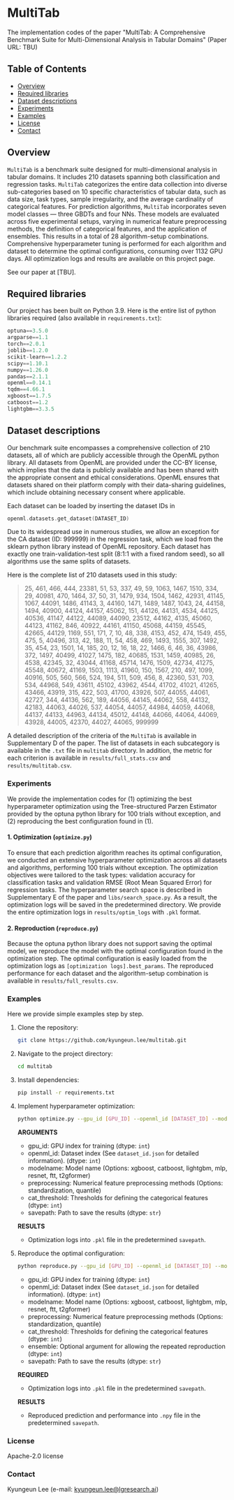 # MultiTab
The implementation codes of the paper "MultiTab: A Comprehensive Benchmark Suite for Multi-Dimensional Analysis in Tabular Domains"
(Paper URL: TBU)

## Table of Contents
- [Overview](#overview)
- [Required libraries](#required-libraries)
- [Dataset descriptions](#dataset-descriptions)
- [Experiments](#experiments)
- [Examples](#examples)
- [License](#license)
- [Contact](#contact)

## Overview
`MultiTab` is a benchmark suite designed for multi-dimensional analysis in tabular domains. It includes 210 datasets spanning both classification and regression tasks. `MultiTab` categorizes the entire data collection into diverse sub-categories based on 10 specific characteristics of tabular data, such as data size, task types, sample irregularity, and the average cardinality of categorical features. For prediction algorithms, `MultiTab` incorporates seven model classes — three GBDTs and four NNs. These models are evaluated across five experimental setups, varying in numerical feature preprocessing methods, the definition of categorical features, and the application of ensembles. This results in a total of 28 algorithm-setup combinations. Comprehensive hyperparameter tuning is performed for each algorithm and dataset to determine the optimal configurations, consuming over 1132 GPU days. All optimization logs and results are available on this project page.

See our paper at [TBU].

## Required libraries
Our project has been built on Python 3.9. Here is the entire list of python libraries required (also available in `requirements.txt`):

``` swift
optuna==3.5.0
argparse==1.1
torch==2.0.1
joblib==1.2.0
scikit-learn==1.2.2
scipy==1.10.1
numpy==1.26.0
pandas==2.1.1
openml==0.14.1
tqdm==4.66.1
xgboost==1.7.5
catboost==1.2
lightgbm==3.3.5
```

## Dataset descriptions
Our benchmark suite encompasses a comprehensive collection of 210 datasets, all of which are publicly accessible through the OpenML python library. All datasets from OpenML are provided under the CC-BY license, which implies that the data is publicly available and has been shared with the appropriate consent and ethical considerations. OpenML ensures that datasets shared on their platform comply with their data-sharing guidelines, which include obtaining necessary consent where applicable.

Each dataset can be loaded by inserting the dataset IDs in 
``` swift
openml.datasets.get_dataset(DATASET_ID)
```
Due to its widespread use in numerous studies, we allow an exception for the CA dataset (ID: 999999) in the regression task, which we load from the sklearn python library instead of OpenML repository. Each dataset has exactly one train-validation-test split (8:1:1 with a fixed random seed), so all algorithms use the same splits of datasets.

Here is the complete list of 210 datasets used in this study:

> 25, 461, 466, 444, 23381, 51, 53, 337, 49, 59, 1063, 1467, 1510, 334, 29, 40981, 470, 1464, 37, 50, 31, 1479, 934, 1504, 1462, 42931, 41145, 1067, 44091, 1486, 41143, 3, 44160, 1471, 1489, 1487, 1043, 24, 44158, 1494, 40900, 44124, 44157, 45062, 151, 44126, 44131, 4534, 44125, 40536, 41147, 44122, 44089, 44090, 23512, 44162, 4135, 45060, 44123, 41162, 846, 40922, 44161, 41150, 45068, 44159, 45545, 42665, 44129, 1169, 551, 171, 7, 10, 48, 338, 4153, 452, 474, 1549, 455, 475, 5, 40496, 313, 42, 188, 11, 54, 458, 469, 1493, 1555, 307, 1492, 35, 454, 23, 1501, 14, 185, 20, 12, 16, 18, 22, 1466, 6, 46, 36, 43986, 372, 1497, 40499, 41027, 1475, 182, 40685, 1531, 1459, 40985, 26, 4538, 42345, 32, 43044, 41168, 45714, 1476, 1509, 42734, 41275, 45548, 40672, 41169, 1503, 1113, 41960, 150, 1567, 210, 497, 1099, 40916, 505, 560, 566, 524, 194, 511, 509, 456, 8, 42360, 531, 703, 534, 44968, 549, 43611, 45102, 43962, 4544, 41702, 41021, 41265, 43466, 43919, 315, 422, 503, 41700, 43926, 507, 44055, 44061, 42727, 344, 44136, 562, 189, 44056, 44145, 44062, 558, 44132, 42183, 44063, 44026, 537, 44054, 44057, 44984, 44059, 44068, 44137, 44133, 44963, 44134, 45012, 44148, 44066, 44064, 44069, 43928, 44005, 42370, 44027, 44065, 999999

A detailed description of the criteria of the `MultiTab` is available in Supplementary D of the paper. The list of datasets in each subcategory is available in the `.txt` file in `multitab` directory.
In addition, the metric for each criterion is available in `results/full_stats.csv` and `results/multitab.csv`.

### Experiments
We provide the implementation codes for (1) optimizing the best hyperparameter optimization using the Tree-structured Parzen Estimator provided by the optuna python library for 100 trials without exception, and (2) reproducing the best configuration found in (1).

#### 1. Optimization (`optimize.py`)
To ensure that each prediction algorithm reaches its optimal configuration, we conducted an extensive hyperparameter optimization across all datasets and algorithms, performing 100 trials without exception. The optimization objectives were tailored to the task types: validation accuracy for classification tasks and validation RMSE (Root Mean Squared Error) for regression tasks. The hyperparameter search space is described in Supplementary E of the paper and `libs/search_space.py`. As a result, the optimization logs will be saved in the predetermined directory. We provide the entire optimization logs in `results/optim_logs` with `.pkl` format.

#### 2. Reproduction (`reproduce.py`)
Because the optuna python library does not support saving the optimal model, we reproduce the model with the optimal configuration found in the optimization step. The optimal configuration is easily loaded from the optimization logs as `[optimization logs].best_params`. The reproduced performance for each dataset and the algorithm-setup combination is available in `results/full_results.csv`.

### Examples
Here we provide simple examples step by step.
1. Clone the repository:
    ```sh
    git clone https://github.com/kyungeun.lee/multitab.git
    ```
2. Navigate to the project directory:
    ```sh
    cd multitab
    ```
3. Install dependencies:
    ```sh
    pip install -r requirements.txt
    ```
4. Implement hyperparameter optimization:
    ```sh
    python optimize.py --gpu_id [GPU_ID] --openml_id [DATASET_ID] --modelname [MODELNAME] --preprocessing [NUMERIC_FEATURE_PREPROCESSING] --cat_threshold [CATEGORY_THRESHOLD] --savepath [SAVEPATH]
    ```
    
    **ARGUMENTS**
    - gpu_id: GPU index for training (dtype: `int`)
    - openml_id: Dataset index (See `dataset_id.json` for detailed information). (dtype: `int`)
    - modelname: Model name (Options: xgboost, catboost, lightgbm, mlp, resnet, ftt, t2gformer) 
    - preprocessing: Numerical feature preprocessing methods (Options: standardization, quantile)
    - cat_threshold: Thresholds for defining the categorical features (dtype: `int`)
    - savepath: Path to save the results (dtype: `str`)
    
    **RESULTS**
    - Optimization logs into `.pkl` file in the predetermined `savepath`.
    
5. Reproduce the optimal configuration:
    ```sh
    python reproduce.py --gpu_id [GPU_ID] --openml_id [DATASET_ID] --modelname [MODELNAME] --preprocessing [NUMERIC_FEATURE_PREPROCESSING] --cat_threshold [CATEGORY_THRESHOLD] --ensemble [ENSEMBLE_TRIAL] --savepath [SAVEPATH]
    ```
    - gpu_id: GPU index for training (dtype: `int`)
    - openml_id: Dataset index (See `dataset_id.json` for detailed information). (dtype: `int`)
    - modelname: Model name (Options: xgboost, catboost, lightgbm, mlp, resnet, ftt, t2gformer) 
    - preprocessing: Numerical feature preprocessing methods (Options: standardization, quantile)
    - cat_threshold: Thresholds for defining the categorical features (dtype: `int`)
    - ensemble: Optional argument for allowing the repeated reproduction (dtype: `int`)
    - savepath: Path to save the results (dtype: `str`)
    
    **REQUIRED**
    - Optimization logs into `.pkl` file in the predetermined `savepath`.
    
    **RESULTS**
    - Reproduced prediction and performance into `.npy` file in the predetermined `savepath`.

### License
Apache-2.0 license

### Contact
Kyungeun Lee (e-mail: kyungeun.lee@lgresearch.ai)
